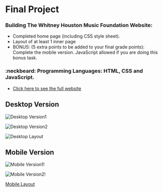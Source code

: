 # Final Project
### Building The Whitney Houston Music Foundation Website:
  - Completed home page (including CSS style sheet).
  - Layout of at least 1 inner page
  - BONUS: (5 extra points to be added to your final grade points):  Complete the mobile version. JavaScript allowed if you are doing this bonus task.


### :neckbeard: Programming Languages: HTML, CSS and JavaScript.
- [Click here to see the full website](http://www.media15live.com/studentsUpload/BARDINI_1588603374)

## Desktop Version
![Desktop Version1](https://github.com/thiagobardini/HTML5-CSS3-BHCC/blob/master/Imagens/desktopWhitney1.png)

![Desktop Version2](https://github.com/thiagobardini/HTML5-CSS3-BHCC/blob/master/Imagens/desktopWhitney2.png)

![Desktop Layout](https://github.com/thiagobardini/HTML5-CSS3-BHCC/blob/master/Imagens/desktopLayout9Assig.png)

## Mobile Version
![Mobile Version1](https://github.com/thiagobardini/HTML5-CSS3-BHCC/blob/master/Imagens/mobileWhitney1.png)!

![Mobile Version2](https://github.com/thiagobardini/HTML5-CSS3-BHCC/blob/master/Imagens/mobileWhitney2.png)!

[Mobile Layout](https://github.com/thiagobardini/HTML5-CSS3-BHCC/blob/master/Imagens/mobileLayout9Assig.png)